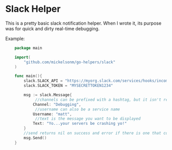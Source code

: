 Slack Helper
==========

This is a pretty basic slack notification helper. When I wrote it, its purpose was for quick and dirty real-time debugging.

Example:
```go
	package main

	import(
		"github.com/mickelsonm/go-helpers/slack"
	)

	func main(){
		slack.SLACK_API = "https://myorg.slack.com/services/hooks/incoming-webhook"
		slack.SLACK_TOKEN = "MYSECRETTOKEN1234"

		msg := slack.Message{
			 //channels can be prefixed with a hashtag, but it isn't required
			Channel: "Debugging",
			 //username can also be a service name
			Username: "matt",
			 //text is the message you want to be displayed
			Text: "Yo...your servers be crashing yo!"
		}
		//send returns nil on success and error if there is one that comes up
		msg.Send()
	}
```
